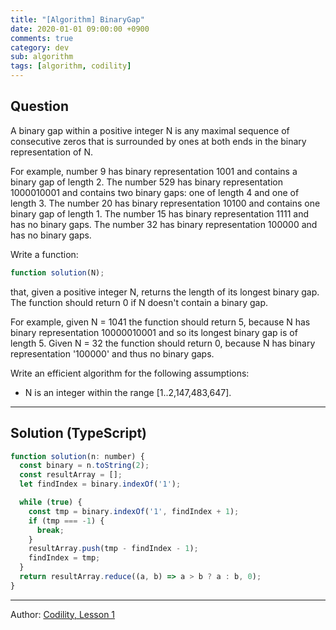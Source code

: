 ```yaml
---
title: "[Algorithm] BinaryGap"
date: 2020-01-01 09:00:00 +0900
comments: true
category: dev
sub: algorithm
tags: [algorithm, codility]
---
```


## Question
A binary gap within a positive integer N is any maximal sequence of consecutive zeros that is surrounded by ones at both ends in the binary representation of N.

For example, number 9 has binary representation 1001 and contains a binary gap of length 2. The number 529 has binary representation 1000010001 and contains two binary gaps: one of length 4 and one of length 3. The number 20 has binary representation 10100 and contains one binary gap of length 1. The number 15 has binary representation 1111 and has no binary gaps. The number 32 has binary representation 100000 and has no binary gaps.

Write a function:
```js
function solution(N);
```
that, given a positive integer N, returns the length of its longest binary gap. The function should return 0 if N doesn't contain a binary gap.

For example, given N = 1041 the function should return 5, because N has binary representation 10000010001 and so its longest binary gap is of length 5. Given N = 32 the function should return 0, because N has binary representation '100000' and thus no binary gaps.

Write an efficient algorithm for the following assumptions:

* N is an integer within the range [1..2,147,483,647].

---

## Solution (TypeScript)

```js
function solution(n: number) {
  const binary = n.toString(2);
  const resultArray = [];
  let findIndex = binary.indexOf('1');

  while (true) {
    const tmp = binary.indexOf('1', findIndex + 1);
    if (tmp === -1) {
      break;
    }
    resultArray.push(tmp - findIndex - 1);
    findIndex = tmp;
  }
  return resultArray.reduce((a, b) => a > b ? a : b, 0);
}
```

---

Author: [Codility, Lesson 1](https://app.codility.com/programmers/lessons/1-iterations/binary_gap/)